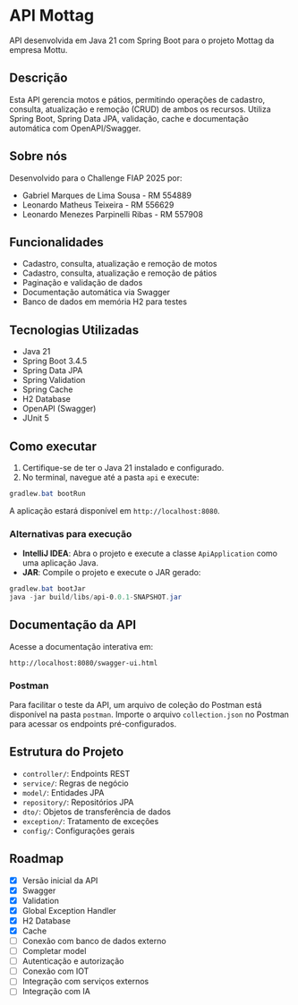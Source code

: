 # API Mottag

API desenvolvida em Java 21 com Spring Boot para o projeto Mottag da empresa Mottu.

## Descrição
Esta API gerencia motos e pátios, permitindo operações de cadastro, consulta, atualização e remoção (CRUD) de ambos os recursos. Utiliza Spring Boot, Spring Data JPA, validação, cache e documentação automática com OpenAPI/Swagger.

## Sobre nós
Desenvolvido para o Challenge FIAP 2025 por:
- Gabriel Marques de Lima Sousa - RM 554889
- Leonardo Matheus Teixeira - RM 556629
- Leonardo Menezes Parpinelli Ribas - RM 557908

## Funcionalidades
- Cadastro, consulta, atualização e remoção de motos
- Cadastro, consulta, atualização e remoção de pátios
- Paginação e validação de dados
- Documentação automática via Swagger
- Banco de dados em memória H2 para testes

## Tecnologias Utilizadas
- Java 21
- Spring Boot 3.4.5
- Spring Data JPA
- Spring Validation
- Spring Cache
- H2 Database
- OpenAPI (Swagger)
- JUnit 5

## Como executar

1. Certifique-se de ter o Java 21 instalado e configurado.
2. No terminal, navegue até a pasta `api` e execute:

```powershell
gradlew.bat bootRun
```

A aplicação estará disponível em `http://localhost:8080`.

### Alternativas para execução

- **IntelliJ IDEA**: Abra o projeto e execute a classe `ApiApplication` como uma aplicação Java.
- **JAR**: Compile o projeto e execute o JAR gerado:

```powershell
gradlew.bat bootJar
java -jar build/libs/api-0.0.1-SNAPSHOT.jar
```

## Documentação da API
Acesse a documentação interativa em:

```
http://localhost:8080/swagger-ui.html
```

### Postman
Para facilitar o teste da API, um arquivo de coleção do Postman está disponível na pasta `postman`. Importe o arquivo `collection.json` no Postman para acessar os endpoints pré-configurados.

## Estrutura do Projeto
- `controller/`: Endpoints REST
- `service/`: Regras de negócio
- `model/`: Entidades JPA
- `repository/`: Repositórios JPA
- `dto/`: Objetos de transferência de dados
- `exception/`: Tratamento de exceções
- `config/`: Configurações gerais

## Roadmap
- [x] Versão inicial da API
- [x] Swagger
- [x] Validation
- [x] Global Exception Handler
- [x] H2 Database
- [x] Cache
- [ ] Conexão com banco de dados externo
- [ ] Completar model
- [ ] Autenticação e autorização
- [ ] Conexão com IOT
- [ ] Integração com serviços externos
- [ ] Integração com IA